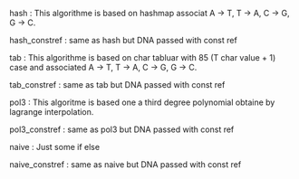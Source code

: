 hash : This algorithme is based on hashmap associat A -> T, T -> A, C -> G, G -> C.

hash_constref : same as hash but DNA passed with const ref

tab : This algorithme is based on char tabluar with 85 (T char value + 1) case and associated A -> T, T -> A, C -> G, G -> C.

tab_constref : same as tab but DNA passed with const ref

pol3 : This algoritme is based one a third degree polynomial obtaine by lagrange interpolation.

pol3_constref : same as pol3 but DNA passed with const ref

naive : Just some if else

naive_constref : same as naive but DNA passed with const ref
